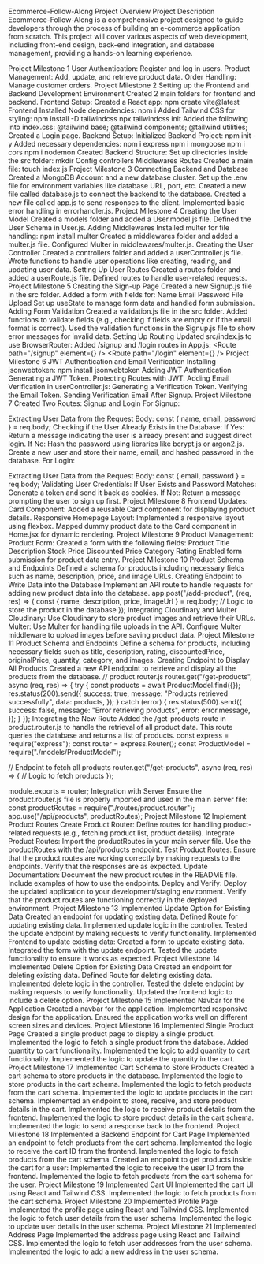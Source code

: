 Ecommerce-Follow-Along Project Overview
Project Description
Ecommerce-Follow-Along is a comprehensive project designed to guide developers through the process of building an e-commerce application from scratch. This project will cover various aspects of web development, including front-end design, back-end integration, and database management, providing a hands-on learning experience.

Project Milestone 1
User Authentication:
Register and log in users.
Product Management:
Add, update, and retrieve product data.
Order Handling:
Manage customer orders.
Project Milestone 2
Setting up the Frontend and Backend Development Environment
Created 2 main folders for frontend and backend.
Frontend Setup:
Created a React app:
npm create vite@latest Frontend
Installed Node dependencies:
npm i
Added Tailwind CSS for styling:
npm install -D tailwindcss
npx tailwindcss init
Added the following into index.css:
@tailwind base;
@tailwind components;
@tailwind utilities;
Created a Login page.
Backend Setup:
Initialized Backend Project:
npm init -y
Added necessary dependencies:
npm i express
npm i mongoose
npm i cors
npm i nodemon
Created Backend Structure:
Set up directories inside the src folder:
mkdir Config controllers Middlewares Routes
Created a main file:
touch index.js
Project Milestone 3
Connecting Backend and Database
Created a MongoDB Account and a new database cluster.
Set up the .env file for environment variables like database URL, port, etc.
Created a new file called database.js to connect the backend to the database.
Created a new file called app.js to send responses to the client.
Implemented basic error handling in errorhandler.js.
Project Milestone 4
Creating the User Model
Created a models folder and added a User.model.js file.
Defined the User Schema in User.js.
Adding Middlewares
Installed multer for file handling:
npm install multer
Created a middlewares folder and added a multer.js file.
Configured Multer in middlewares/multer.js.
Creating the User Controller
Created a controllers folder and added a userController.js file.
Wrote functions to handle user operations like creating, reading, and updating user data.
Setting Up User Routes
Created a routes folder and added a userRoute.js file.
Defined routes to handle user-related requests.
Project Milestone 5
Creating the Sign-up Page
Created a new Signup.js file in the src folder.
Added a form with fields for:
Name
Email
Password
File Upload
Set up useState to manage form data and handled form submission.
Adding Form Validation
Created a validation.js file in the src folder.
Added functions to validate fields (e.g., checking if fields are empty or if the email format is correct).
Used the validation functions in the Signup.js file to show error messages for invalid data.
Setting Up Routing
Updated src/index.js to use BrowserRouter:
<BrowserRouter>
  <App />
</BrowserRouter>
Added /signup and /login routes in App.js:
<Routes>
  <Route path="/signup" element={<Signup />} />
  <Route path="/login" element={<Login />} />
</Routes>
Project Milestone 6
JWT Authentication and Email Verification
Installing jsonwebtoken:
npm install jsonwebtoken
Adding JWT Authentication
Generating a JWT Token.
Protecting Routes with JWT.
Adding Email Verification in userController.js:
Generating a Verification Token.
Verifying the Email Token.
Sending Verification Email After Signup.
Project Milestone 7
Created Two Routes: Signup and Login
For Signup:

Extracting User Data from the Request Body:
const { name, email, password } = req.body;
Checking if the User Already Exists in the Database:
If Yes: Return a message indicating the user is already present and suggest direct login.
If No:
Hash the password using libraries like bcrypt.js or argon2.js.
Create a new user and store their name, email, and hashed password in the database.
For Login:

Extracting User Data from the Request Body:
const { email, password } = req.body;
Validating User Credentials:
If User Exists and Password Matches: Generate a token and send it back as cookies.
If Not: Return a message prompting the user to sign up first.
Project Milestone 8
Frontend Updates:
Card Component:
Added a reusable Card component for displaying product details.
Responsive Homepage Layout:
Implemented a responsive layout using flexbox.
Mapped dummy product data to the Card component in Home.jsx for dynamic rendering.
Project Milestone 9
Product Management:
Product Form:
Created a form with the following fields:
Product Title
Description
Stock
Price
Discounted Price
Category
Rating
Enabled form submission for product data entry.
Project Milestone 10
Product Schema and Endpoints
Defined a schema for products including necessary fields such as name, description, price, and image URLs.
Creating Endpoint to Write Data into the Database
Implement an API route to handle requests for adding new product data into the database.
app.post("/add-product", (req, res) => {
  const { name, description, price, imageUrl } = req.body;
  // Logic to store the product in the database
});
Integrating Cloudinary and Multer
Cloudinary:
Use Cloudinary to store product images and retrieve their URLs.
Multer:
Use Multer for handling file uploads in the API.
Configure Multer middleware to upload images before saving product data.
Project Milestone 11
Product Schema and Endpoints
Define a schema for products, including necessary fields such as title, description, rating, discountedPrice, originalPrice, quantity, category, and images.
Creating Endpoint to Display All Products
Created a new API endpoint to retrieve and display all the products from the database.
// product.router.js
router.get("/get-products", async (req, res) => {
  try {
    const products = await ProductModel.find({});
    res.status(200).send({
      success: true,
      message: "Products retrieved successfully",
      data: products,
    });
  } catch (error) {
    res.status(500).send({
      success: false,
      message: "Error retrieving products",
      error: error.message,
    });
  }
});
Integrating the New Route
Added the /get-products route in product.router.js to handle the retrieval of all product data. This route queries the database and returns a list of products.
const express = require("express");
const router = express.Router();
const ProductModel = require("./models/ProductModel");

// Endpoint to fetch all products
router.get("/get-products", async (req, res) => {
  // Logic to fetch products
});

module.exports = router;
Integration with Server
Ensure the product.router.js file is properly imported and used in the main server file:
const productRoutes = require("./routes/product.router");
app.use("/api/products", productRoutes);
Project Milestone 12
Implement Product Routes
Create Product Router:
Define routes for handling product-related requests (e.g., fetching product list, product details).
Integrate Product Routes:
Import the productRoutes in your main server file.
Use the productRoutes with the /api/products endpoint.
Test Product Routes:
Ensure that the product routes are working correctly by making requests to the endpoints.
Verify that the responses are as expected.
Update Documentation:
Document the new product routes in the README file.
Include examples of how to use the endpoints.
Deploy and Verify:
Deploy the updated application to your development/staging environment.
Verify that the product routes are functioning correctly in the deployed environment.
Project Milestone 13
Implemented Update Option for Existing Data
Created an endpoint for updating existing data.
Defined Route for updating existing data.
Implemented update logic in the controller.
Tested the update endpoint by making requests to verify functionality.
Implemented Frontend to update existing data:
Created a form to update existing data.
Integrated the form with the update endpoint.
Tested the update functionality to ensure it works as expected.
Project Milestone 14
Implemented Delete Option for Existing Data
Created an endpoint for deleting existing data.
Defined Route for deleting existing data.
Implemented delete logic in the controller.
Tested the delete endpoint by making requests to verify functionality.
Updated the frontend logic to include a delete option.
Project Milestone 15
Implemented Navbar for the Application
Created a navbar for the application.
Implemented responsive design for the application.
Ensured the application works well on different screen sizes and devices.
Project Milestone 16
Implemented Single Product Page
Created a single product page to display a single product.
Implemented the logic to fetch a single product from the database.
Added quantity to cart functionality.
Implemented the logic to add quantity to cart functionality.
Implemented the logic to update the quantity in the cart.
Project Milestone 17
Implemented Cart Schema to Store Products
Created a cart schema to store products in the database.
Implemented the logic to store products in the cart schema.
Implemented the logic to fetch products from the cart schema.
Implemented the logic to update products in the cart schema.
Implemented an endpoint to store, receive, and store product details in the cart.
Implemented the logic to receive product details from the frontend.
Implemented the logic to store product details in the cart schema.
Implemented the logic to send a response back to the frontend.
Project Milestone 18
Implemented a Backend Endpoint for Cart Page
Implemented an endpoint to fetch products from the cart schema.
Implemented the logic to receive the cart ID from the frontend.
Implemented the logic to fetch products from the cart schema.
Created an endpoint to get products inside the cart for a user:
Implemented the logic to receive the user ID from the frontend.
Implemented the logic to fetch products from the cart schema for the user.
Project Milestone 19
Implemented Cart UI
Implemented the cart UI using React and Tailwind CSS.
Implemented the logic to fetch products from the cart schema.
Project Milestone 20
Implemented Profile Page
Implemented the profile page using React and Tailwind CSS.
Implemented the logic to fetch user details from the user schema.
Implemented the logic to update user details in the user schema.
Project Milestone 21
Implemented Address Page
Implemented the address page using React and Tailwind CSS.
Implemented the logic to fetch user addresses from the user schema.
Implemented the logic to add a new address in the user schema.
